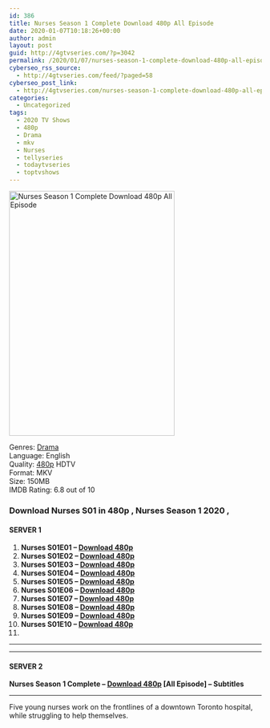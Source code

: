 ```yaml
---
id: 386
title: Nurses Season 1 Complete Download 480p All Episode
date: 2020-01-07T10:18:26+00:00
author: admin
layout: post
guid: http://4gtvseries.com/?p=3042
permalink: /2020/01/07/nurses-season-1-complete-download-480p-all-episode/
cyberseo_rss_source:
  - http://4gtvseries.com/feed/?paged=58
cyberseo_post_link:
  - http://4gtvseries.com/nurses-season-1-complete-download-480p-all-episode/
categories:
  - Uncategorized
tags:
  - 2020 TV Shows
  - 480p
  - Drama
  - mkv
  - Nurses
  - tellyseries
  - todaytvseries
  - toptvshows
---
```

<img loading="lazy" class="aligncenter" src="https://4.bp.blogspot.com/-Od49wB9RbYM/XhRaLX0oEHI/AAAAAAAAA0U/XiMhx_NDQ645H_c2JcmWzQURVAHSfEMqQCK4BGAYYCw/s1600/Nurses%2BSeason%2B1.jpg" alt="Nurses Season 1 Complete Download 480p All Episode" width="330" height="488" />

Genres:&nbsp;<a href="http://4gtvseries.com/tag/drama/" data-wpel-link="internal">Drama</a>  
Language: English  
Quality:&nbsp;<a href="http://4gtvseries.com/tag/480p/" data-wpel-link="internal">480p</a>&nbsp;HDTV  
Format: MKV  
Size: 150MB  
IMDB Rating: 6.8 out of 10

### **Download Nurses S01 in 480p , Nurses Season 1 2020 ,&nbsp;**

#### <span><strong>SERVER 1</strong></span>

  1. **Nurses S01E01 – <a href="http://slink.dl480p.xyz/lp5biFly" data-wpel-link="external" target="_blank" rel="nofollow external noopener noreferrer" class="wpel-icon-left"><i class="wpel-icon fa fa-download" aria-hidden="true"></i>Download 480p</a>**
  2. **Nurses S01E02 – <a href="http://slink.dl480p.xyz/S6zx" data-wpel-link="external" target="_blank" rel="nofollow external noopener noreferrer" class="wpel-icon-left"><i class="wpel-icon fa fa-download" aria-hidden="true"></i>Download 480p</a>**
  3. **Nurses S01E03 – <a href="http://slink.dl480p.xyz/PEZNYU" data-wpel-link="external" target="_blank" rel="nofollow external noopener noreferrer" class="wpel-icon-left"><i class="wpel-icon fa fa-download" aria-hidden="true"></i>Download 480p</a>**
  4. **Nurses S01E04 – <a href="http://slink.dl480p.xyz/qUoQRm" data-wpel-link="external" target="_blank" rel="nofollow external noopener noreferrer" class="wpel-icon-left"><i class="wpel-icon fa fa-download" aria-hidden="true"></i>Download 480p</a>**
  5. **Nurses S01E05 – <a href="http://slink.dl480p.xyz/LNiD" data-wpel-link="external" target="_blank" rel="nofollow external noopener noreferrer" class="wpel-icon-left"><i class="wpel-icon fa fa-download" aria-hidden="true"></i>Download 480p</a>**
  6. **Nurses S01E06 – <a href="http://slink.dl480p.xyz/GPH50id" data-wpel-link="external" target="_blank" rel="nofollow external noopener noreferrer" class="wpel-icon-left"><i class="wpel-icon fa fa-download" aria-hidden="true"></i>Download 480p</a>**
  7. **Nurses S01E07 – <a href="http://slink.dl480p.xyz/NTpA" data-wpel-link="external" target="_blank" rel="nofollow external noopener noreferrer" class="wpel-icon-left"><i class="wpel-icon fa fa-download" aria-hidden="true"></i>Download 480p</a>**
  8. **Nurses S01E08 – <a href="http://slink.dl480p.xyz/XQYP" data-wpel-link="external" target="_blank" rel="nofollow external noopener noreferrer" class="wpel-icon-left"><i class="wpel-icon fa fa-download" aria-hidden="true"></i>Download 480p</a>**
  9. **Nurses S01E09 – <a href="http://slink.dl480p.xyz/7Sw0od5" data-wpel-link="external" target="_blank" rel="nofollow external noopener noreferrer" class="wpel-icon-left"><i class="wpel-icon fa fa-download" aria-hidden="true"></i>Download 480p</a>**
 10. **Nurses S01E10 – <a href="http://slink.dl480p.xyz/dfTXJ" data-wpel-link="external" target="_blank" rel="nofollow external noopener noreferrer" class="wpel-icon-left"><i class="wpel-icon fa fa-download" aria-hidden="true"></i>Download 480p</a>**
 11. 

* * *

* * *

#### <span><strong>SERVER 2</strong></span>

**Nurses Season 1 Complete – <a href="http://dl480p.xyz/3232/" data-wpel-link="external" target="_blank" rel="nofollow external noopener noreferrer" class="wpel-icon-left"><i class="wpel-icon fa fa-download" aria-hidden="true"></i>Download 480p</a> [All Episode] – Subtitles**

* * *

Five young nurses work on the frontlines of a downtown Toronto hospital, while struggling to help themselves.

<div align="center">
</div>